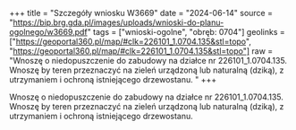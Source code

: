 +++
title = "Szczegóły wniosku W3669"
date = "2024-06-14"
source = "https://bip.brg.gda.pl/images/uploads/wnioski-do-planu-ogolnego/w3669.pdf"
tags = ["wnioski-ogolne", "obręb: 0704"]
geolinks = ["https://geoportal360.pl/map/#clk=226101_1.0704.135&stl=topo", "https://geoportal360.pl/map/#clk=226101_1.0704.135&stl=topo"]
raw = "Wnoszę o niedopuszczenie do zabudowy na działce nr 226101_1.0704.135. Wnoszę by teren przeznaczyć na zieleń urządzoną lub naturalną (dziką), z utrzymaniem i ochroną istniejącego drzewostanu. "
+++

Wnoszę o niedopuszczenie do zabudowy na działce nr 226101_1.0704.135. Wnoszę
by teren przeznaczyć na zieleń urządzoną lub naturalną (dziką), z utrzymaniem i ochroną
istniejącego drzewostanu.



